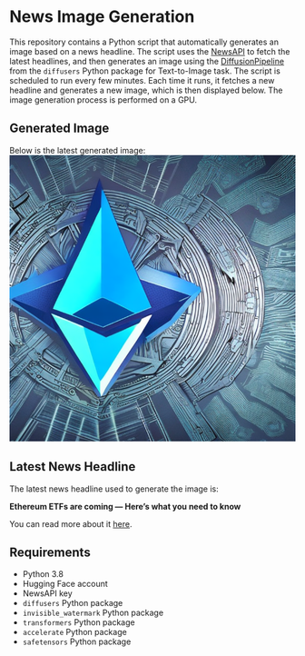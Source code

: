 # News Image Generation
This repository contains a Python script that automatically generates an image based on a news headline. The script uses the [NewsAPI](https://newsapi.org/) to fetch the latest headlines, and then generates an image using the [DiffusionPipeline](https://github.com/huggingface/diffusers) from the `diffusers` Python package for Text-to-Image task.
The script is scheduled to run every few minutes. Each time it runs, it fetches a new headline and generates a new image, which is then displayed below. The image generation process is performed on a GPU.

## Generated Image
Below is the latest generated image:
![Generated Image](image.png)

## Latest News Headline
The latest news headline used to generate the image is:

**Ethereum ETFs are coming — Here’s what you need to know**

You can read more about it [here](https://news.google.com/rss/articles/CBMiRmh0dHBzOi8vY29pbnRlbGVncmFwaC5jb20vbmV3cy9ldGhlcmV1bS1ldGZzLWNvbWluZy13aGF0LXlvdS1uZWVkLWtub3fSAQA?oc=5).

## Requirements
- Python 3.8
- Hugging Face account
- NewsAPI key
- `diffusers` Python package
- `invisible_watermark` Python package
- `transformers` Python package
- `accelerate` Python package
- `safetensors` Python package
